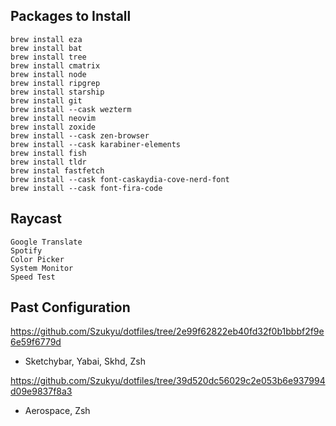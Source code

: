 ## Packages to Install

```
brew install eza
brew install bat
brew install tree
brew install cmatrix
brew install node
brew install ripgrep
brew install starship
brew install git
brew install --cask wezterm
brew install neovim
brew install zoxide
brew install --cask zen-browser
brew install --cask karabiner-elements
brew install fish
brew install tldr
brew instal fastfetch
brew install --cask font-caskaydia-cove-nerd-font
brew install --cask font-fira-code
```

## Raycast

```
Google Translate
Spotify
Color Picker
System Monitor
Speed Test
```

## Past Configuration

https://github.com/Szukyu/dotfiles/tree/2e99f62822eb40fd32f0b1bbbf2f9e6e59f6779d

- Sketchybar, Yabai, Skhd, Zsh

https://github.com/Szukyu/dotfiles/tree/39d520dc56029c2e053b6e937994d09e9837f8a3

- Aerospace, Zsh
